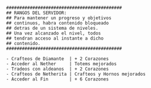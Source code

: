 


	############################################
	## RANGOS DEL SERVIDOR:
	## Para mantener un progreso y objetivos
	## continuos, habra contenido bloqueado
	## detras de un sistema de niveles.
	## Una vez alcanzado el nivel, todos
	## tendran acceso al instante a dicho
	## contenido.
	############################################
	
	- Crafteos de Diamante  | + 2 Corazones 
	- Acceder al Nether     | Totems mejorados
	- Tradeos con aldeanos  | + 2 Corazones
	- Crafteos de Netherita | Crafteos y Hornos mejorados
	- Acceder al Fin        | + 6 Corazones








